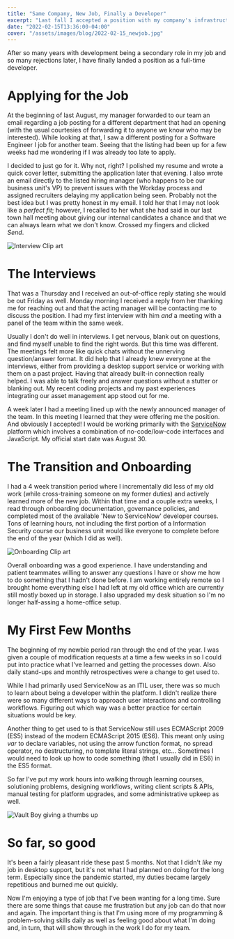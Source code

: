 ```yaml
---
title: "Same Company, New Job, Finally a Developer"
excerpt: "Last fall I accepted a position with my company's infrastructure & tools team as a software engineer. What have I been up to the past few months?"
date: "2022-02-15T13:36:00-04:00"
cover: "/assets/images/blog/2022-02-15_newjob.jpg"
---
```


After so many years with development being a secondary role in my job and so many rejections later, I have finally landed a position as a full-time developer.

# Applying for the Job

At the beginning of last August, my manager forwarded to our team an email regarding a job posting for a different department that had an opening (with the usual courtesies of forwarding it to anyone we know who may be interested). While looking at that, I saw a different posting for a Software Engineer I job for another team. Seeing that the listing had been up for a few weeks had me wondering if I was already too late to apply.

I decided to just go for it. Why not, right? I polished my resume and wrote a quick cover letter, submitting the application later that evening. I also wrote an email directly to the listed hiring manager (who happens to be our business unit's VP) to prevent issues with the Workday process and assigned recruiters delaying my application being seen. Probably not the best idea but I was pretty honest in my email. I told her that I may not look like a _perfect fit_; however, I recalled to her what she had said in our last town hall meeting about giving our internal candidates a chance and that we can always learn what we don't know. Crossed my fingers and clicked _Send_.

![Interview Clip art](/assets/images/blog/2022-02-15_interview.png)

# The Interviews

That was a Thursday and I received an out-of-office reply stating she would be out Friday as well. Monday morning I received a reply from her thanking me for reaching out and that the acting manager will be contacting me to discuss the position. I had my first interview with him _and_ a meeting with a panel of the team within the same week.

Usually I don't do well in interviews. I get nervous, blank out on questions, and find myself unable to find the right words. But this time was different. The meetings felt more like quick chats without the unnerving question/answer format. It did help that I already knew everyone at the interviews, either from providing a desktop support service or working with them on a past project. Having that already built-in connection really helped. I was able to talk freely and answer questions without a stutter or blanking out. My recent coding projects and my past experiences integrating our asset management app stood out for me.

A week later I had a meeting lined up with the newly announced manager of the team. In this meeting I learned that they were offering me the position. And obviously I accepted! I would be working primarily with the [ServiceNow](https://www.servicenow.com/) platform which involves a combination of no-code/low-code interfaces and JavaScript. My official start date was August 30.

# The Transition and Onboarding

I had a 4 week transition period where I incrementally did less of my old work (while cross-training someone on my former duties) and actively learned more of the new job. Within that time and a couple extra weeks, I read through onboarding documentation, governance policies, and completed most of the available 'New to ServiceNow' developer courses. Tons of learning hours, not including the first portion of a Information Security course our business unit would like everyone to complete before the end of the year (which I did as well).

![Onboarding Clip art](/assets/images/blog/2022-02-15_onboarding.png)

Overall onboarding was a good experience. I have understanding and patient teammates willing to answer any questions I have or show me how to do something that I hadn't done before. I am working entirely remote so I brought home everything else I had left at my old office which are currently still mostly boxed up in storage. I also upgraded my desk situation so I'm no longer half-assing a home-office setup.

# My First Few Months

The beginning of my newbie period ran through the end of the year. I was given a couple of modification requests at a time a few weeks in so I could put into practice what I've learned and getting the processes down. Also daily stand-ups and monthly retrospectives were a change to get used to.

While I had primarily used ServiceNow as an ITIL user, there was so much to learn about being a developer within the platform. I didn't realize there were so many different ways to approach user interactions and controlling workflows. Figuring out which way was a better practice for certain situations would be key.

Another thing to get used to is that ServiceNow still uses ECMAScript 2009 (ES5) instead of the modern ECMAScript 2015 (ES6). This meant only using _var_ to declare variables, not using the arrow function format, no spread operator, no destructuring, no template literal strings, etc... Sometimes I would need to look up how to code something (that I usually did in ES6) in the ES5 format.

So far I've put my work hours into walking through learning courses, solutioning problems, designing workflows, writing client scripts & APIs, manual testing for platform upgrades, and some administrative upkeep as well.

![Vault Boy giving a thumbs up](/assets/images/blog/2022-02-15_vaultboy.jpg)

# So far, so good

It's been a fairly pleasant ride these past 5 months. Not that I didn't _like_ my job in desktop support, but it's not what I had planned on doing for the long term. Especially since the pandemic started, my duties became largely repetitious and burned me out quickly.

Now I'm enjoying a type of job that I've been wanting for a long time. Sure there are some things that cause me frustration but any job can do that now and again. The important thing is that I'm using more of my programming & problem-solving skills daily as well as feeling good about what I'm doing and, in turn, that will show through in the work I do for my team.
